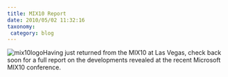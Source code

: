 ```yaml
---
title: MIX10 Report
date: 2010/05/02 11:32:16
taxonomy: 
 category: blog 
---
```


![mix10logo](/wp-content/uploads/2010/05/mix10logo.png)Having just returned from the MIX10 at Las Vegas, check back soon for a full report on the developments revealed at the recent Microsoft MIX10 conference.

